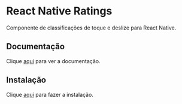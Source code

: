 # React Native Ratings

Componente de classificações de toque e deslize para React Native.

## Documentação

Clique [aqui](https://github.com/Monte9/react-native-ratings) para ver a documentação.

## Instalação

Clique [aqui](https://www.npmjs.com/package/react-native-ratings) para fazer a instalação.
